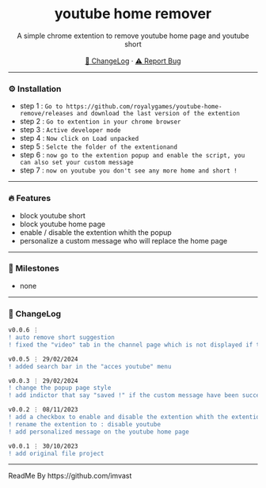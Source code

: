 <div align="center">
  <h1 align="center">youtube home remover</h1>
  <p align="center">
    A simple chrome extention to remove youtube home page and youtube short
    <br />
    <br />
    <a href="https://github.com/royalygames/youtube-home-remove#-changelog">📜 ChangeLog</a>
    ·
    <a href="https://github.com/royalygames/youtube-home-remove/issues">⚠️ Report Bug</a>
  </p>
</div>

---


### ⚙️ Installation

- step 1 : `Go to https://github.com/royalygames/youtube-home-remove/releases and download the last version of the extention`
- step 2 : `Go to extention in your chrome browser`
- step 3 : `Active developer mode`
- step 4 : `Now click on Load unpacked`
- step 5 : `Selcte the folder of the extentionand`
- step 6 : `now go to the extention popup and enable the script, you can also set your custom message`
- step 7 : `now on youtube you don't see any more home and short !`

---

### 🔥 Features

- block youtube short
- block youtube home page
- enable / disable the extention whith the popup
- personalize a custom message who will replace the home page

---

### 🚀 Milestones

- none

---

### 📜 ChangeLog

```diff
v0.0.6 ⋮ 
! auto remove short suggestion
! fixed the "video" tab in the channel page which is not displayed if the extension is activated
```

```diff
v0.0.5 ⋮ 29/02/2024
! added search bar in the "acces youtube" menu
```

```diff
v0.0.3 ⋮ 29/02/2024
! change the popup page style
! add indictor that say "saved !" if the custom message have been succesfuly saved
```

```diff
v0.0.2 ⋮ 08/11/2023
! add a checkbox to enable and disable the extention whith the extention popup
! rename the extention to : disable youtube
! add personalized message on the youtube home page
```

```diff
v0.0.1 ⋮ 30/10/2023
! add original file project
```

---

<p>ReadMe By https://github.com/imvast</p>
